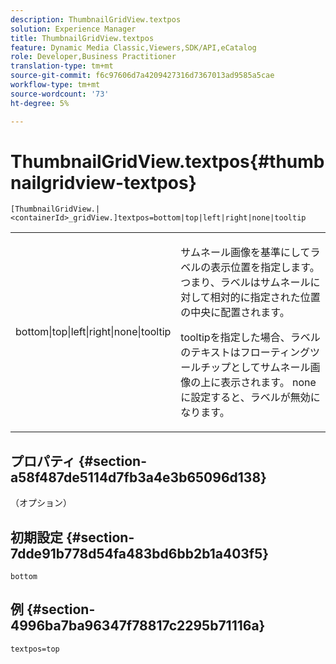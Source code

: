 ```yaml
---
description: ThumbnailGridView.textpos
solution: Experience Manager
title: ThumbnailGridView.textpos
feature: Dynamic Media Classic,Viewers,SDK/API,eCatalog
role: Developer,Business Practitioner
translation-type: tm+mt
source-git-commit: f6c97606d7a4209427316d7367013ad9585a5cae
workflow-type: tm+mt
source-wordcount: '73'
ht-degree: 5%

---
```



# ThumbnailGridView.textpos{#thumbnailgridview-textpos}

`[ThumbnailGridView.|<containerId>_gridView.]textpos=bottom|top|left|right|none|tooltip`

<table id="table_1BEBE260769B4A0C9E9F5016D2FA68A0"> 
 <tbody> 
  <tr> 
   <td> <p> <span class="codeph"> bottom|top|left|right|none|tooltip</span> </p> </td> 
   <td> <p> サムネール画像を基準にしてラベルの表示位置を指定します。つまり、ラベルはサムネールに対して相対的に指定された位置の中央に配置されます。 </p> <p><span class="codeph"> tooltip</span>を指定した場合、ラベルのテキストはフローティングツールチップとしてサムネール画像の上に表示されます。 <span class="codeph"> none </span>に設定すると、ラベルが無効になります。 </p> </td> 
  </tr> 
 </tbody> 
</table>

## プロパティ {#section-a58f487de5114d7fb3a4e3b65096d138}

（オプション）

## 初期設定 {#section-7dde91b778d54fa483bd6bb2b1a403f5}

`bottom`

## 例 {#section-4996ba7ba96347f78817c2295b71116a}

`textpos=top`
